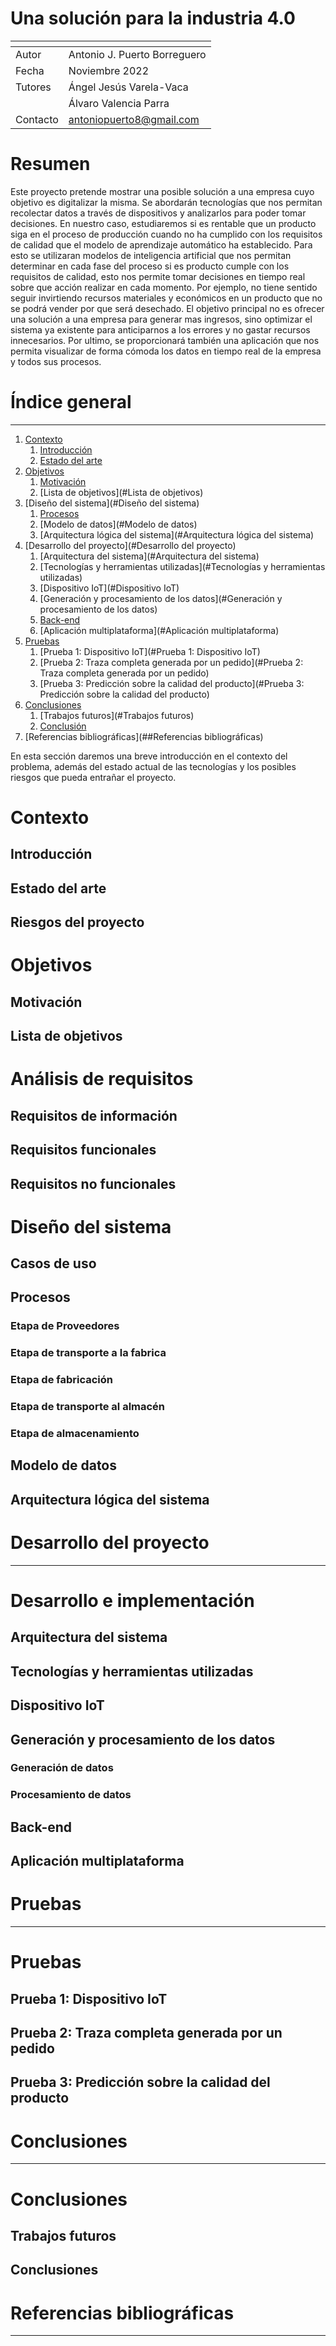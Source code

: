 # Una solución para la industria 4.0


| <!-- -->      | <!-- -->        |
|:-------------|:---------------|
| Autor         | Antonio J. Puerto Borreguero      |
| Fecha        | Noviembre 2022   |
| Tutores        | Ángel Jesús Varela-Vaca |
|    <!-- -->     | Álvaro Valencia Parra    |
| Contacto | antoniopuerto8@gmail.com |

# Resumen

Este proyecto pretende mostrar una posible solución a una empresa cuyo objetivo es digitalizar la misma. Se abordarán tecnologías que nos permitan recolectar datos a través de dispositivos y analizarlos para poder tomar decisiones. En nuestro caso, estudiaremos si es rentable que un producto siga en el proceso de producción cuando no ha cumplido con los requisitos de calidad que el modelo de aprendizaje automático ha establecido. Para esto se utilizaran modelos de inteligencia artificial que nos permitan determinar en cada fase del proceso si es producto cumple con los requisitos de calidad, esto nos permite tomar decisiones en tiempo real sobre que
acción realizar en cada momento. Por ejemplo, no tiene sentido seguir invirtiendo recursos materiales y económicos en un producto que no se podrá vender por que será desechado. El objetivo principal no es ofrecer una solución a una empresa para generar mas ingresos, sino optimizar el sistema ya existente para anticiparnos a los errores y no gastar recursos innecesarios. Por ultimo, se proporcionará también una aplicación que nos permita visualizar de forma cómoda los datos en tiempo real de la empresa y todos sus procesos.

# Índice general
---

1. [Contexto](#Contexto)
	1. [Introducción](#Introducción)
	2. [Estado del arte](#Estado_del_arte)
2. [Objetivos](#Objetivos)
	1. [Motivación](#Motivación)
	2. [Lista de objetivos](#Lista de objetivos)
3. [Diseño del sistema](#Diseño del sistema)
	1. [Procesos](#Procesos)
	2. [Modelo de datos](#Modelo de datos)
	3. [Arquitectura lógica del sistema](#Arquitectura lógica del sistema)
4. [Desarrollo del proyecto](#Desarrollo del proyecto)
	1. [Arquitectura del sistema](#Arquitectura del sistema)
	2. [Tecnologías y herramientas utilizadas](#Tecnologías y herramientas utilizadas)
	3. [Dispositivo IoT](#Dispositivo IoT)
	4. [Generación y procesamiento de los datos](#Generación y procesamiento de los datos)
	5. [Back-end](#Back-end)
	6. [Aplicación multiplataforma](#Aplicación multiplataforma)
6. [Pruebas](#Pruebas)
	1. [Prueba 1: Dispositivo IoT](#Prueba 1: Dispositivo IoT)
	2. [Prueba 2: Traza completa generada por un pedido](#Prueba 2: Traza completa generada por un pedido)
	3. [Prueba 3: Predicción sobre la calidad del producto](#Prueba 3: Predicción sobre la calidad del producto)
7. [Conclusiones](#Conclusiones)
	1. [Trabajos futuros](#Trabajos futuros)
	2. [Conclusión](#Conclusión)
8. [Referencias bibliográficas](##Referencias bibliográficas)

En esta sección daremos una breve introducción en el contexto del problema, además del estado actual de las tecnologías y los posibles riesgos que pueda entrañar el proyecto.

# Contexto

## Introducción

## Estado del arte

## Riesgos del proyecto


# Objetivos

## Motivación


## Lista de objetivos




# Análisis de requisitos

## Requisitos de información


## Requisitos funcionales


## Requisitos no funcionales

# Diseño del sistema

## Casos de uso

## Procesos

### Etapa de Proveedores

### Etapa de transporte a la fabrica

### Etapa de fabricación

### Etapa de transporte al almacén

### Etapa de almacenamiento


## Modelo de datos


## Arquitectura lógica del sistema



# Desarrollo del proyecto
---

# Desarrollo e implementación

## Arquitectura del sistema

## Tecnologías y herramientas utilizadas

## Dispositivo IoT

## Generación y procesamiento de los datos

### Generación de datos

### Procesamiento de datos

## Back-end

## Aplicación multiplataforma


# Pruebas
---

# Pruebas

## Prueba 1: Dispositivo IoT

## Prueba 2: Traza completa generada por un pedido

## Prueba 3: Predicción sobre la calidad del producto


# Conclusiones
---
# Conclusiones

## Trabajos futuros

## Conclusiones


# Referencias bibliográficas
---

